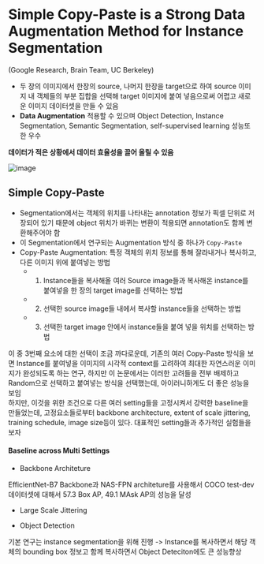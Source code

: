 # Simple Copy-Paste is a Strong Data Augmentation Method for Instance Segmentation
(Google Research, Brain Team, UC Berkeley)  

- 두 장의 이미지에서 한장의 source, 나머지 한장을 target으로 하여 source 이미지 내 객체들의 부분 집합을 선택해 target 이미지에 붙여 넣음으로써 어렵고 새로운 이미지 데이터셋을 만들 수 있음
- **Data Augmentation** 적용할 수 있으며 Object Detection, Instance Segmentation, Semantic Segmentation, self-supervised learning 성능또한 우수

**데이터가 적은 상황에서 데이터 효율성을 끌어 올릴 수 있음**

![image](https://user-images.githubusercontent.com/72767245/114272302-9e5eb480-9a50-11eb-9985-4e66181fcb4a.png)  

## Simple Copy-Paste
- Segmentation에서는 객체의 위치를 나타내는 annotation 정보가 픽셀 단위로 저장되어 있기 때문에 object 위치가 바뀌는 변환이 적용되면 annotation도 함께 변환해주어야 함
- 이 Segmentation에서 연구되는 Augmentation 방식 중 하나가 ```Copy-Paste```
- Copy-Paste Augmentation: 특정 객체의 위치 정보를 통해 잘라내거나 복사하고, 다른 이미지 위에 붙여넣는 방법
  - 1. Instance들을 복사해올 여러 Source image들과 복사해온 instance를 붙여넣을 한 장의 target image를 선택하는 방법
  - 2. 선택한 source image들 내에서 복사할 instance들을 선택하는 방법
  - 3. 선택한 target image 안에서 instance들을 붙여 넣을 위치를 선택하는 방법



이 중 3번째 요소에 대한 선택이 조금 까다로운데, 기존의 여러 Copy-Paste 방식을 보면 Instance를 붙여넣을 이미지의 시각적 context를 고려하여 최대한 자연스러운 이미지가 완성되도록 하는 연구, 하지만 이 논문에서는 이러한 고려들을 전부 배제하고 Random으로 선택하고 붙여넣는 방식을 선택했는데, 아이러니하게도 더 좋은 성능을 보임  
하지만, 이것을 위한 조건으로 다른 여러 setting들을 고정시켜서 강력한 baseline을 만들었는데, 고정요소들로부터 backbone architecture, extent of scale jittering, training schedule, image size등이 있다. 대표적인 setting들과 추가적인 실험들을 보자  

#### Baseline across Multi Settings
- Backbone Architeture

EfficientNet-B7 Backbone과 NAS-FPN architeture를 사용해서 COCO test-dev 데이터셋에 대해서 57.3 Box AP, 49.1 MAsk AP의 성능을 달성

- Large Scale Jittering


- Object Detection

기본 연구는 instance segmentation을 위해 진행 -> Instance를 복사하면서 해당 객체의 bounding box 정보고 함께 복사하면서 Object Deteciton에도 큰 성능향상
